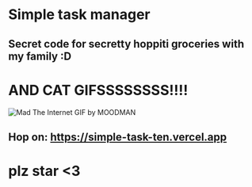 # Simple task manager
## Secret code for secretty hoppiti groceries with my family :D
# AND CAT GIFSSSSSSSS!!!!
![Mad The Internet GIF by MOODMAN](https://github.com/user-attachments/assets/225d286a-3d57-4c2e-b3ad-6008cf0fbb05)


## Hop on: https://simple-task-ten.vercel.app


# plz star <3
